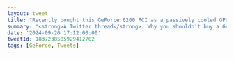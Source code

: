 ```yaml
---
layout: tweet
title: "Recently bought this GeForce 6200 PCI as a passively cooled GPU for Windows 98. It was a bad idea! A thread.🧵"
summary: "<strong>A Twitter thread</strong>. Why you shouldn't buy a GeForce 6 Series card for Windows 98 retro gaming."
date: '2024-09-20 17:12:00:00'
tweetId: 1837238505929412702
tags: [GeForce, Tweets]
---
```




